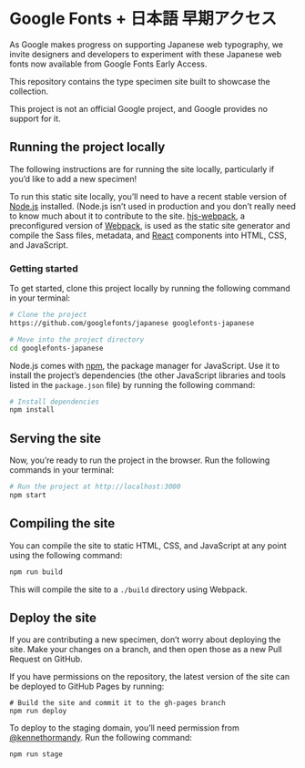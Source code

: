 # Google Fonts + 日本語 早期アクセス

As Google makes progress on supporting Japanese web typography, we invite designers and developers to experiment with these Japanese web fonts now available from Google Fonts Early Access.

This repository contains the type specimen site built to showcase the collection.

This project is not an official Google project, and Google provides no support for it.

## Running the project locally

The following instructions are for running the site locally, particularly if you’d like to add a new specimen!

To run this static site locally, you’ll need to have a recent stable version of [Node.js](https://nodejs.org) installed. (Node.js isn’t used in production and you don’t really need to know much about it to contribute to the site. [hjs-webpack](https://github.com/HenrikJoreteg/hjs-webpack), a preconfigured version of [Webpack](https://github.com/webpack/webpack), is used as the static site generator and compile the Sass files, metadata, and [React](https://reactjs.org/) components into HTML, CSS, and JavaScript.

### Getting started

To get started, clone this project locally by running the following command in your terminal:

```sh
# Clone the project
https://github.com/googlefonts/japanese googlefonts-japanese

# Move into the project directory
cd googlefonts-japanese
```

Node.js comes with [npm](https://npmjs.org), the package manager for JavaScript. Use it to install the project’s dependencies (the other JavaScript libraries and tools listed in the `package.json` file) by running the following command:

```sh
# Install dependencies
npm install
```

## Serving the site

Now, you’re ready to run the project in the browser. Run the following commands in your terminal:

```sh
# Run the project at http://localhost:3000
npm start
```

## Compiling the site

You can compile the site to static HTML, CSS, and JavaScript at any point using the following command:

```sh
npm run build
```

This will compile the site to a `./build` directory using Webpack.

## Deploy the site

If you are contributing a new specimen, don’t worry about deploying the site. Make your changes on a branch, and then open those as a new Pull Request on GitHub.

If you have permissions on the repository, the latest version of the site can be deployed to GitHub Pages by running:

```
# Build the site and commit it to the gh-pages branch
npm run deploy
```

To deploy to the staging domain, you’ll need permission from [@kennethormandy](https://github.com/kennethormandy). Run the following command:

```sh
npm run stage
```
